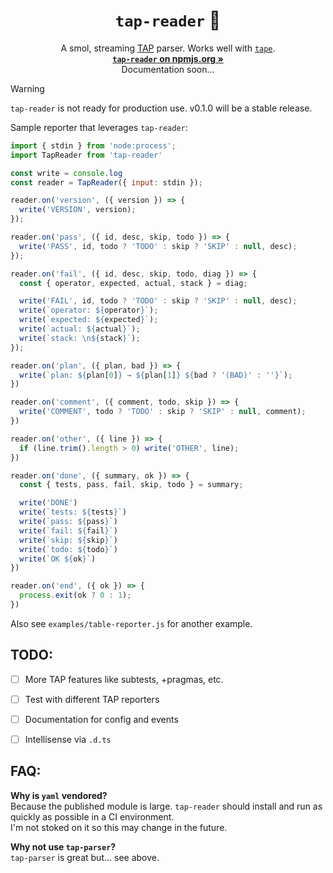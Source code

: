 <h1 align="center"><code>tap-reader</code> 📜</h1>

<p align="center">
  A smol, streaming <a href="https://testanything.org/">TAP</a> parser. Works well with <a href="https://www.npmjs.com/package/tape/"><code>tape</code></a>.<br>
  <a href="https://www.npmjs.com/package/tap-reader"><strong><code>tap-reader</code> on npmjs.org »</strong></a><br>
  Documentation soon...
</p>

> [!WARNING]  
> `tap-reader` is not ready for production use. v0.1.0 will be a stable release.

Sample reporter that leverages `tap-reader`:

```js
import { stdin } from 'node:process';
import TapReader from 'tap-reader'

const write = console.log
const reader = TapReader({ input: stdin });

reader.on('version', ({ version }) => {
  write('VERSION', version);
});

reader.on('pass', ({ id, desc, skip, todo }) => {
  write('PASS', id, todo ? 'TODO' : skip ? 'SKIP' : null, desc);
});

reader.on('fail', ({ id, desc, skip, todo, diag }) => {
  const { operator, expected, actual, stack } = diag;

  write('FAIL', id, todo ? 'TODO' : skip ? 'SKIP' : null, desc);
  write(`operator: ${operator}`);
  write(`expected: ${expected}`);
  write(`actual: ${actual}`);
  write(`stack: \n${stack}`);
});

reader.on('plan', ({ plan, bad }) => {
  write(`plan: ${plan[0]} → ${plan[1]} ${bad ? '(BAD)' : ''}`);
})

reader.on('comment', ({ comment, todo, skip }) => {
  write('COMMENT', todo ? 'TODO' : skip ? 'SKIP' : null, comment);
})

reader.on('other', ({ line }) => {
  if (line.trim().length > 0) write('OTHER', line);
})

reader.on('done', ({ summary, ok }) => {
  const { tests, pass, fail, skip, todo } = summary;

  write('DONE')
  write(`tests: ${tests}`)
  write(`pass: ${pass}`)
  write(`fail: ${fail}`)
  write(`skip: ${skip}`)
  write(`todo: ${todo}`)
  write(`OK ${ok}`)
})

reader.on('end', ({ ok }) => {
  process.exit(ok ? 0 : 1);
})
```

Also see `examples/table-reporter.js` for another example.

## TODO:

- [ ] More TAP features like subtests, +pragmas, etc.
- [ ] Test with different TAP reporters
- [ ] Documentation for config and events
- [ ] Intellisense via `.d.ts`


## FAQ:

**Why is `yaml` vendored?**  
Because the published module is large. `tap-reader` should install and run as quickly as possible in a CI environment.  
I'm not stoked on it so this may change in the future.

**Why not use `tap-parser`?**  
`tap-parser` is great but... see above.
